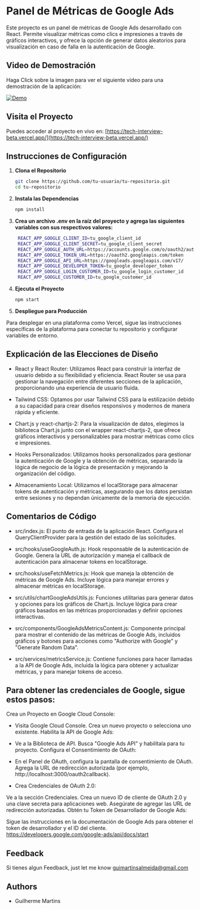 # Panel de Métricas de Google Ads

Este proyecto es un panel de métricas de Google Ads desarrollado con React. Permite visualizar métricas como clics e impresiones a través de gráficos interactivos, y ofrece la opción de generar datos aleatorios para visualización en caso de falla en la autenticación de Google.

## Video de Demostración

Haga Click sobre la imagen para ver el siguiente video para una demostración de la aplicación:

[![Demo](https://img.youtube.com/vi/qZasMI78HQo/maxresdefault.jpg)](https://youtu.be/qZasMI78HQo)


## Visita el Proyecto

Puedes acceder al proyecto en vivo en: [https://tech-interview-beta.vercel.app/](https://tech-interview-beta.vercel.app/)

## Instrucciones de Configuración

1. **Clona el Repositorio**

   ```bash
   git clone https://github.com/tu-usuario/tu-repositorio.git
   cd tu-repositorio
2. **Instala las Dependencias**
   ```bash
   npm install

3. **Crea un archivo .env en la raíz del proyecto y agrega las siguientes variables con sus respectivos valores:**
   ```bash
    REACT_APP_GOOGLE_CLIENT_ID=tu_google_client_id
    REACT_APP_GOOGLE_CLIENT_SECRET=tu_google_client_secret
    REACT_APP_GOOGLE_AUTH_URL=https://accounts.google.com/o/oauth2/auth
    REACT_APP_GOOGLE_TOKEN_URL=https://oauth2.googleapis.com/token
    REACT_APP_GOOGLE_API_URL=https://googleads.googleapis.com/v17/
    REACT_APP_GOOGLE_DEVELOPER_TOKEN=tu_google_developer_token
    REACT_APP_GOOGLE_LOGIN_CUSTOMER_ID=tu_google_login_customer_id
    REACT_APP_GOOGLE_CUSTOMER_ID=tu_google_customer_id

4. **Ejecuta el Proyecto**
   ```bash
   npm start

5. **Despliegue para Producción**

Para desplegar en una plataforma como Vercel, sigue las instrucciones específicas de la plataforma para conectar tu repositorio y configurar variables de entorno.

## Explicación de las Elecciones de Diseño

- React y React Router: Utilizamos React para construir la interfaz de usuario debido a su flexibilidad y eficiencia. React Router se usa para gestionar la navegación entre diferentes secciones de la aplicación, proporcionando una experiencia de usuario fluida.

- Tailwind CSS: Optamos por usar Tailwind CSS para la estilización debido a su capacidad para crear diseños responsivos y modernos de manera rápida y eficiente.

- Chart.js y react-chartjs-2: Para la visualización de datos, elegimos la biblioteca Chart.js junto con el wrapper react-chartjs-2, que ofrece gráficos interactivos y personalizables para mostrar métricas como clics e impresiones.

- Hooks Personalizados: Utilizamos hooks personalizados para gestionar la autenticación de Google y la obtención de métricas, separando la lógica de negocio de la lógica de presentación y mejorando la organización del código.

- Almacenamiento Local: Utilizamos el localStorage para almacenar tokens de autenticación y métricas, asegurando que los datos persistan entre sesiones y no dependan únicamente de la memoria de ejecución.


## Comentarios de Código

- src/index.js: El punto de entrada de la aplicación React. Configura el QueryClientProvider para la gestión del estado de las solicitudes.

- src/hooks/useGoogleAuth.js: Hook responsable de la autenticación de Google. Genera la URL de autorización y maneja el callback de autenticación para almacenar tokens en localStorage.

- src/hooks/useFetchMetrics.js: Hook que maneja la obtención de métricas de Google Ads. Incluye lógica para manejar errores y almacenar métricas en localStorage.

- src/utils/chartGoogleAdsUtils.js: Funciones utilitarias para generar datos y opciones para los gráficos de Chart.js. Incluye lógica para crear gráficos basados en las métricas proporcionadas y definir opciones interactivas.

- src/components/GoogleAdsMetricsContent.js: Componente principal para mostrar el contenido de las métricas de Google Ads, incluidos gráficos y botones para acciones como "Authorize with Google" y "Generate Random Data".

- src/services/metricsService.js: Contiene funciones para hacer llamadas a la API de Google Ads, incluida la lógica para obtener y actualizar métricas, y para manejar tokens de acceso.



## Para obtener las credenciales de Google, sigue estos pasos:

Crea un Proyecto en Google Cloud Console:

- Visita Google Cloud Console.
  Crea un nuevo proyecto o selecciona uno existente.
   Habilita la API de Google Ads:

- Ve a la Biblioteca de API.
  Busca "Google Ads API" y habilítala para tu proyecto.
  Configura el Consentimiento de OAuth:

- En el Panel de OAuth, configura la pantalla de consentimiento de OAuth.
  Agrega la URL de redirección autorizada (por ejemplo, http://localhost:3000/oauth2callback).
- Crea Credenciales de OAuth 2.0:

Ve a la sección Credenciales.
Crea un nuevo ID de cliente de OAuth 2.0 y una clave secreta para aplicaciones web.
Asegúrate de agregar las URL de redirección autorizadas.
Obtén tu Token de Desarrollador de Google Ads:

Sigue las instrucciones en la documentación de Google Ads para obtener el token de desarrollador y el ID del cliente.
https://developers.google.com/google-ads/api/docs/start

## Feedback

Si tienes algun Feedback, just let me know guimartinsalmeida@gmail.com


## Authors

- Guilherme Martins

